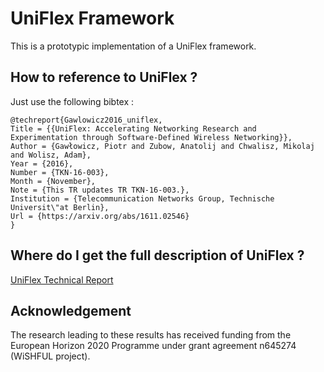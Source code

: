 UniFlex Framework
============================

This is a prototypic implementation of a UniFlex framework.

## How to reference to UniFlex ?
Just use the following bibtex :
```
@techreport{Gawlowicz2016_uniflex,
Title = {{UniFlex: Accelerating Networking Research and Experimentation through Software-Defined Wireless Networking}},
Author = {Gawłowicz, Piotr and Zubow, Anatolij and Chwalisz, Mikolaj and Wolisz, Adam},
Year = {2016},
Number = {TKN-16-003},
Month = {November},
Note = {This TR updates TR TKN-16-003.},
Institution = {Telecommunication Networks Group, Technische Universit\"at Berlin},
Url = {https://arxiv.org/abs/1611.02546}
}
```

## Where do I get the full description of UniFlex ?
[UniFlex Technical Report](https://arxiv.org/abs/1611.02546)

## Acknowledgement

The research leading to these results has received funding from the European
Horizon 2020 Programme under grant agreement n645274 (WiSHFUL project).


